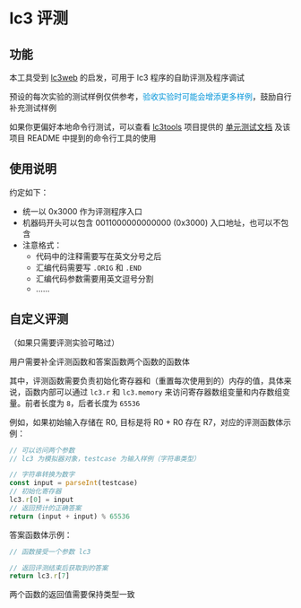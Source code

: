 # lc3 评测

<Judge />

## 功能

本工具受到 [lc3web](https://github.com/wchargin/lc3web) 的启发，可用于 lc3 程序的自助评测及程序调试

预设的每次实验的测试样例仅供参考，<span style="color: #0095d9;">验收实验时可能会增添更多样例</span>，鼓励自行补充测试样例

如果你更偏好本地命令行测试，可以查看 [lc3tools](https://github.com/chiragsakhuja/lc3tools) 项目提供的 [单元测试文档](https://github.com/chiragsakhuja/lc3tools/blob/master/docs/TEST.md) 及该项目 README 中提到的命令行工具的使用

## 使用说明

约定如下：

- 统一以 0x3000 作为评测程序入口
- 机器码开头可以包含 0011000000000000 (0x3000) 入口地址，也可以不包含
- 注意格式：
  - 代码中的注释需要写在英文分号之后
  - 汇编代码需要写 `.ORIG` 和 `.END`
  - 汇编代码参数需要用英文逗号分割
  - ......

## 自定义评测

（如果只需要评测实验可略过）

用户需要补全评测函数和答案函数两个函数的函数体

其中，评测函数需要负责初始化寄存器和（重置每次使用到的）内存的值，具体来说，函数内部可以通过 `lc3.r` 和 `lc3.memory` 来访问寄存器数组变量和内存数组变量。前者长度为 `8`，后者长度为 `65536`

例如，如果初始输入存储在 R0, 目标是将 R0 + R0 存在 R7，对应的评测函数体示例：

```js
// 可以访问两个参数
// lc3 为模拟器对象，testcase 为输入样例（字符串类型）

// 字符串转换为数字
const input = parseInt(testcase)
// 初始化寄存器
lc3.r[0] = input
// 返回预计的正确答案
return (input + input) % 65536
```

答案函数体示例：

```js
// 函数接受一个参数 lc3

// 返回评测结束后获取到的答案
return lc3.r[7]
```

两个函数的返回值需要保持类型一致

<script setup>
import Judge from '@theme/Judge.vue'
</script>
